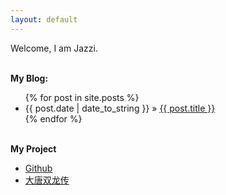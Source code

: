 ```yaml
---
layout: default
---
```

<p>
  Welcome, I am Jazzi.
</p>

<p><br /><b>My Blog:</b></p>
  <ul class="posts">
    {% for post in site.posts %}
      <li><span>{{ post.date | date_to_string }}</span> &raquo; <a href="{{ post.url }}">{{ post.title }}</a></li>
    {% endfor %}
  </ul>

<p><br /><b>My Project</b></p>
<ul>
  <li><a href="https://github.com/jazzi">Github</a></li>
  <li><a href="https://jazzi.github.com/goMaster/index.html">大唐双龙传</a></li>
</ul>


